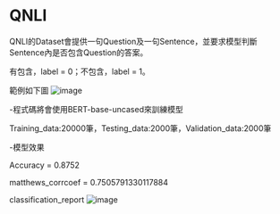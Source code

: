 # QNLI

QNLI的Dataset會提供一句Question及一句Sentence，並要求模型判斷Sentence內是否包含Question的答案。

有包含，label = 0；不包含，label = 1。

範例如下圖
![image](https://user-images.githubusercontent.com/88367016/151115003-7e46cdea-fc1d-4c12-bc1e-283131d2a07d.png)


-程式碼將會使用BERT-base-uncased來訓練模型

Training_data:20000筆，Testing_data:2000筆，Validation_data:2000筆

-模型效果

Accuracy = 0.8752

matthews_corrcoef = 0.7505791330117884

classification_report
![image](https://user-images.githubusercontent.com/88367016/151115826-1d301ce3-e82d-4c3a-98e8-b725fc2e963f.png)
